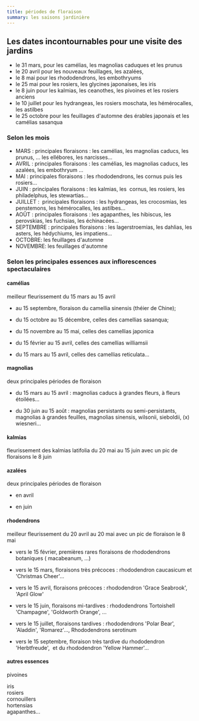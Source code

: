 ```yaml
---
title: périodes de floraison
summary: les saisons jardinière
---
```


## Les dates incontournables pour une visite des jardins

- le 31 mars, pour les camélias, les magnolias caduques et les prunus
- le 20 avril pour les nouveaux feuillages, les azalées,
- le 8 mai pour les rhododendrons, les embothryums
- le 25 mai pour les rosiers, les glycines japonaises, les iris
- le 8 juin pour les kalmias, les ceanothes, les pivoines et les
  rosiers anciens
- le 10 juillet pour les hydrangeas, les rosiers moschata, les
  hémérocalles, les astilbes
- le 25 octobre pour les feuillages d\'automne des érables japonais et
  les camélias sasanqua

### Selon les mois

- MARS : principales floraisons : les camélias, les magnolias caducs,
  les prunus, \... les ellébores, les narcisses\...
- AVRIL : principales floraisons : les camélias, les magnolias caducs,
  les azalées, les embothryum \...
- MAI : principales floraisons : les rhododendrons, les cornus puis
  les rosiers\...
- JUIN : principales floraisons : les kalmias, les  cornus, les
  rosiers, les philadelphus, les stewartias\...
- JUILLET :  principales floraisons : les hydrangeas, les crocosmias,
  les penstemons, les hémérocalles, les astilbes\...
- AOÛT : principales floraisons : les agapanthes, les hibiscus, les
  perovskias, les fuchsias, les échinacées\...
- SEPTEMBRE : principales floraisons : les lagerstroemias, les
  dahlias, les asters, les hédychiums, les impatiens\...
- OCTOBRE: les feuillages d\'automne
- NOVEMBRE: les feuillages d\'automne

### Selon les principales essences aux inflorescences spectaculaires

#### camélias

meilleur fleurissement du 15 mars au 15 avril

- au 15 septembre, floraison du camellia sinensis (théier de Chine);

- du 15 octobre au 15 décembre, celles des camellias sasanqua;

- du 15 novembre au 15 mai, celles des camellias japonica

- du 15 février au 15 avril, celles des camellias williamsii

- du 15 mars au 15 avril, celles des camellias reticulata\...

#### magnolias

deux principales périodes de floraison

- du 15 mars au 15 avril : magnolias caducs à grandes fleurs, à fleurs
  étoilées\...

- du 30 juin au 15 août : magnolias persistants ou semi-persistants,
  magnolias à grandes feuilles, magnolias sinensis, wilsonii, sieboldii,
  (x) wiesneri\...

#### kalmias

fleurissement des kalmias latifolia du 20 mai au 15 juin avec
un pic de floraisons le 8 juin

#### azalées

deux principales périodes de floraison

- en avril

- en juin

#### rhodendrons

meilleur fleurissement du 20 avril au 20 mai avec un pic
de floraison le 8 mai

- vers le 15 février, premières rares floraisons de rhododendrons
  botaniques ( macabeanum, \...)

- vers le 15 mars, floraisons très précoces : rhododendron caucasicum et
  \'Christmas Cheer\'\...

- vers le 15 avril, floraisons précoces : rhododendron \'Grace Seabrook\',
  \'April Glow\'

- vers le 15 juin, floraisons mi-tardives : rhododendrons Tortoishell
  \'Champagne\', \'Goldworth Orange\', \...

- vers le 15 juillet, floraisons tardives : rhododendrons \'Polar Bear\',
  \'Aladdin\', \'Romarez\'\..., Rhododendrons serotinum

- vers le 15 septembre, floraison très tardive du rhododendron \'Herbtfreude\',  et du rhododendron \'Yellow Hammer\'\...

#### autres essences

pivoines

iris \
rosiers \
cornouillers \
hortensias\
agapanthes\...
